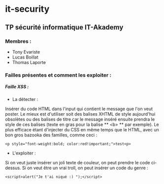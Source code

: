 # it-security

## TP sécurité informatique IT-Akademy

### Membres :

- Tony Evariste
- Lucas Boillat
- Thomas Laporte

### Failles présentes et comment les exploiter :

##### Faille XSS :

- La détecter :

Insérer du code HTML dans l'input qui contient le message que l'on veut poster.
Le mieux est d'utiliser soit des balises XHTML de style aujourd'hui obsolètes ou des balises de titre car le message inséré ensuite prendra le style de ces balises (texte en gras pour la balise ** <b\> ** par exemple).
Le plus efficace étant d'injecter du CSS en même temps que le HTML, avec un bon gros bazooka des familles, comme ceci :

```
<p style="font-weight:bold; color:red!important;">test<p>
```

- L'exploiter :

Si on veut juste insérer un joli texte de couleur, on peut prendre le code ci-dessus.
Si on veut être un vrai troll, on peut insérer un code du genre :

```
<script>alert("Je t'ai niqué :) ");</script>
```
